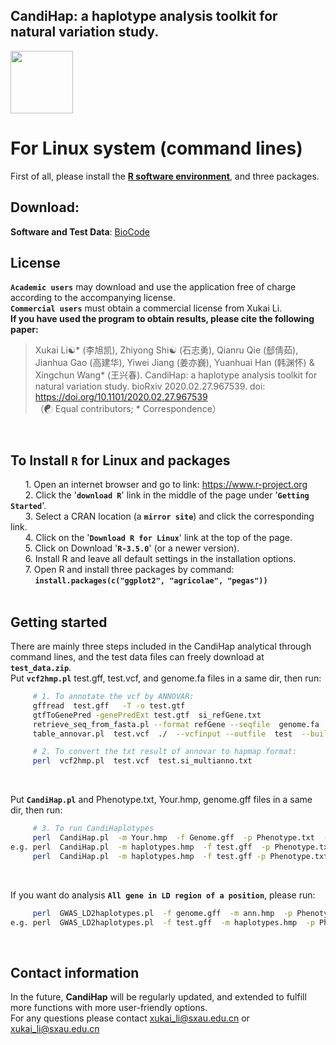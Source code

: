 ## CandiHap: a haplotype analysis toolkit for natural variation study.

<img src="https://github.com/xukaili/CandiHap/blob/master/Figures/logo_mac.gif" width="100" height="100">

# For Linux system (command lines)
First of all, please install the [**R software environment**](https://www.r-project.org), and three packages.</br>

## Download:
**Software and Test Data**:      [BioCode](https://ngdc.cncb.ac.cn/biocode/tools/7080/releases/V1.3.0)

## License
__`Academic users`__ may download and use the application free of charge according to the accompanying license.</br>
__`Commercial users`__ must obtain a commercial license from Xukai Li.</br>
**If you have used the program to obtain results, please cite the following paper:**</br>
> Xukai Li☯* (李旭凯), Zhiyong Shi☯ (石志勇), Qianru Qie (郄倩茹), Jianhua Gao (高建华), Yiwei Jiang (姜亦巍), Yuanhuai Han (韩渊怀) & Xingchun Wang* (王兴春). CandiHap: a haplotype analysis toolkit for natural variation study. bioRxiv 2020.02.27.967539. doi: https://doi.org/10.1101/2020.02.27.967539</br>
> （☯ Equal contributors; * Correspondence）</br>
</br>

## To Install __`R`__ for Linux and packages
      1. Open an internet browser and go to link: https://www.r-project.org</br>
      2. Click the '__`download R`__' link in the middle of the page under '__`Getting Started`__'.</br>
      3. Select a CRAN location (a __`mirror site`__) and click the corresponding link.</br>
      4. Click on the '__`Download R for Linux`__' link at the top of the page.</br>
      5. Click on Download '__`R-3.5.0`__' (or a newer version).</br>
      6. Install R and leave all default settings in the installation options.</br>
      7. Open R and install three packages by command: </br>
          __`install.packages(c("ggplot2", "agricolae", "pegas"))`__</br>
</br>

## Getting started
There are mainly three steps included in the CandiHap analytical through command lines, and the test data files can freely download at __`test_data.zip`__.</br>
Put __`vcf2hmp.pl`__  test.gff, test.vcf, and genome.fa files in a same dir, then run:</br>
```sh
     # 1. To annotate the vcf by ANNOVAR: 
     gffread  test.gff   -T -o test.gtf
     gtfToGenePred -genePredExt test.gtf  si_refGene.txt
     retrieve_seq_from_fasta.pl --format refGene --seqfile  genome.fa  si_refGene.txt --outfile si_refGeneMrna.fa
     table_annovar.pl  test.vcf  ./  --vcfinput --outfile  test  --buildver  si  --protocol refGene --operation g -remove

     # 2. To convert the txt result of annovar to hapmap format:
     perl  vcf2hmp.pl  test.vcf  test.si_multianno.txt
```
</br>

Put __`CandiHap.pl`__ and Phenotype.txt, Your.hmp, genome.gff files in a same dir, then run:</br>
```sh
     # 3. To run CandiHaplotypes
     perl  CandiHap.pl  -m Your.hmp  -f Genome.gff  -p Phenotype.txt  -g Your_gene_ID
e.g. perl  CandiHap.pl  -m haplotypes.hmp  -f test.gff  -p Phenotype.txt  -g Si9g49990
     perl  CandiHap.pl  -m haplotypes.hmp  -f test.gff -p Phenotype.txt  -g Si9g49990 -s 0.5 -u 2000 -d 500 -l 1 -n Structure.txt
```
</br>

If you want do analysis __`All gene in LD region of a position`__, please run:</br>
```sh
     perl  GWAS_LD2haplotypes.pl  -f genome.gff  -m ann.hmp  -p Phenotype.txt   -l LDkb  -c Chr:position
e.g. perl  GWAS_LD2haplotypes.pl  -f test.gff  -m haplotypes.hmp  -p Phenotype.txt  -l 50kb  -c 9:54583294
```
</br>

## Contact information
In the future, **CandiHap** will be regularly updated, and extended to fulfill more functions with more user-friendly options.</br>
For any questions please contact xukai_li@sxau.edu.cn or xukai_li@sxau.edu.cn </br>
